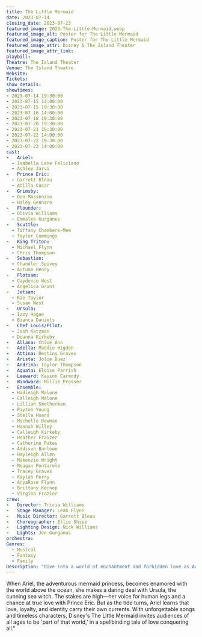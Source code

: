 ```yaml
---
title: The Little Mermaid
date: 2023-07-14
closing_date: 2023-07-23
featured_image: 2023-The-Little-Mermaid.webp
featured_image_alt: Poster for The Little Mermaid
featured_image_caption: Poster for The Little Mermaid
featured_image_attr: Disney & The Island Theater
featured_image_attr_link: 
playbill:
Theatre: The Island Theater
Venue: The Island Theatre
Website: 
Tickets:
show_details: 
showtimes:
- 2023-07-14 19:30:00
- 2023-07-15 14:00:00
- 2023-07-15 19:30:00
- 2023-07-16 14:00:00
- 2023-07-18 19:30:00
- 2023-07-20 19:30:00
- 2023-07-21 19:30:00
- 2023-07-22 14:00:00
- 2023-07-22 19:30:00
- 2023-07-23 14:00:00
cast:
-	Ariel: 
  - Isabella Lane Feliciano  
  - Ashley Jarvi  
-	Prince Eric: 
  - Garrett Bleau  
  - Atilla Cosar  
-	Grimsby: 
  - Don Massenzio  
  -	Haley Gennaro  
-	Flounder: 
  - Olivia Williams  
  -	Emmalee Gurganus  
-	Scuttle: 
  - Tiffany Chambers-Mee  
  -	Taylor Cummings  
-	King Triton: 
  - Michael Flynn  
  - Chris Thompson  
-	Sebastian: 
  - Chandler Spivey  
  - Autumn Henry  
-	Flotsam: 
  - Caydence West  
  - Angelica Grant  
-	Jetsam: 
  - Rae Taylor  
  - Susan West  
-	Ursula: 
  - Izzy Hague  
  - Bianca Daniels  
-	Chef Louis/Pilot: 
  - Josh Katzman  
  - Deanna Kirkeby  
-	Allana: Chloé Ann  
-	Adella: Maddie Higdon  
-	Attina: Destiny Graves  
-	Arista: Jolie Duez  
-	Andrina: Taylor Thompson  
-	Aquata: Eloise Parrish  
-	Leeward: Kayson Carmody 
-	Windward: Millie Prosser  
-	Ensemble: 
  - Hadleigh Malone  
  - Calleigh Malone  
  - Lillian Smotherman  
  - Payton Young  
  - Stella Hoard  
  - Michelle Bowman  
  - Hannah Willey  
  - Calleigh Kirkeby  
  - Heather Fraizer  
  - Catherine Pakes  
  - Addison Barlowe  
  - Hayleigh Allen  
  - Makenzie Wright  
  - Meagan Pontarolo  
  - Tracey Graves  
  - Kaylah Perry  
  - AryaRose Flynn  
  - Brittany Kernop  
  - Virgina Frazier
crew:
-	Director: Tricia Williams
-	Stage Manager: Leah Flynn
-	Music Director: Garrett Bleau
-	Choreographer: Ellie Shipe
-	Lighting Design: Nick Williams
-	Lights: Jen Gurganus
orchestra:
Genres:
  - Musical
  - Fantasy
  - Family
Description: "Dive into a world of enchantment and forbidden love as Ariel, a headstrong mermaid princess, risks it all for a chance to be human."
---
```

When Ariel, the adventurous mermaid princess, becomes enamored with the world above the ocean, she makes a daring deal with Ursula, the cunning sea witch. The stakes are high—her voice for human legs and a chance at true love with Prince Eric. But as the tide turns, Ariel learns that love, loyalty, and identity carry their own currents. With unforgettable songs and timeless characters, Disney's The Little Mermaid invites audiences of all ages to be 'part of that world,' in a spellbinding tale of love conquering all."
